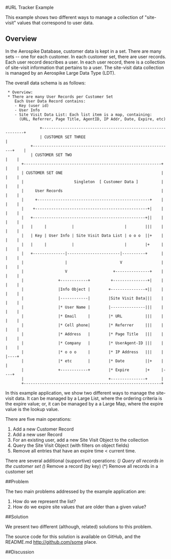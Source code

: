 #URL Tracker Example

This example shows two different ways to manage a collection of "site-visit"
values that correspond to user data.

## Overview

In the Aerospike Database, customer data is kept in a set.   There are many
sets -- one for each customer.  In each customer set, there are user records.
Each user record describes a user.
In each user record, there is a collection of site-visit information that
pertains to a user.  The site-visit data collection is managed by an Aerospike
Large Data Type (LDT).

The overall data schema is as follows:

```
 * Overview:
 * There are many User Records per Customer Set
    Each User Data Record contains:
    - Key (user id)
    - User Info
    - Site Visit Data List: Each list item is a map, containing:
      (URL, Referrer, Page Title, AgentID, IP Addr, Date, Expire, etc)

               +--------------------------------------------------------------+
               | CUSTOMER SET THREE                                           |
           +-------------------------------------------------------------+    |
           | CUSTOMER SET TWO                                            |    |
       +------------------------------------------------------------+    |    |
       | CUSTOMER SET ONE                                           |    |    |
       |                      Singleton  [ Customer Data ]          |    |    |
       |     User Records                                           |    |    |
       |     +-------------------------------------------------+    |    |    |
       |    +-------------------------------------------------+|    |    |    |
       |   +-------------------------------------------------+||    |    |    |
       |   |     |           |                      |        |||    |    |    |
       |   | Key | User Info | Site Visit Data List | o o o  ||+    |    |    |
       |   |     |           |                      |        |+     |    |    |
       |   +--------------|-----------------------|----------+      |    |    |
       |                  |                       V                 |    |    |
       |                  V                    +---------------+    |    |    |
       |               +------------+         +---------------+|    |    |    |
       |               |Info Object |        +---------------+||    |    |    |
       |               |------------|        |Site Visit Data|||    |    |    |
       |               |* User Name |        |---------------|||    |    |    |
       |               |* Email     |        |* URL          |||    |    |    |
       |               |* Cell phone|        |* Referrer     |||    |    |    |
       |               |* Address   |        |* Page Title   |||    |    |    |
       |               |* Company   |        |* UserAgent-ID |||    |    |    |
       |               |* o o o     |        |* IP Address   |||    |    |----+
       |               |* etc       |        |* Date         ||+    |    |
       |               +------------+        |* Expire       |+     |----+
       |                                     +---------------+      |
       +------------------------------------------------------------+

```

In this example application, we show two different ways to manage the site-visit
data.  It can be managed by a Large List, where the ordering criteria is the
expire value;  or, it can be managed by a a Large Map, where the expire value
is the lookup value.

There are five main operations:
1. Add a new Customer Record
2. Add a new user Record
3. For an existing user, add a new Site Visit Object to the collection
4. Query the Site Visit Object (with filters on object fields)
5. Remove all entries that have an expire time < current time.

There are several additional (supportive) operations:
(*) Query all records in the customer set
(*) Remove a record (by key)
(*) Remove all records in a customer set


##Problem

The two main problems addressed by the example application are:

1. How do we represent the list?
2. How do we expire site values that are older than a given value?

##Solution

We present two different (although, related) solutions to this problem.

The source code for this solution is available on GitHub, and the README.md 
http://github.com/some place. 


##Discussion
